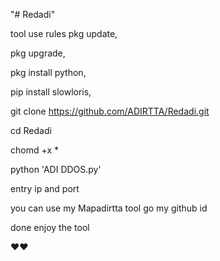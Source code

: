 "# Redadi"





tool use rules 
pkg update, 


pkg upgrade, 

pkg install python,

pip install slowloris,


git clone https://github.com/ADIRTTA/Redadi.git


cd Redadi


chomd +x *


python 'ADI DDOS.py'

entry ip and port 

you can use my Mapadirtta tool 
go my github id 

done enjoy the tool

❤️❤️
